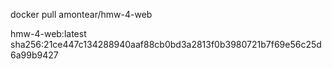 
<!-- Привіт, щоб встановити проект hmw-4-web, виконайте команду: -->
docker pull amontear/hmw-4-web

hmw-4-web:latest
sha256:21ce447c134288940aaf88cb0bd3a2813f0b3980721b7f69e56c25d6a99b9427

